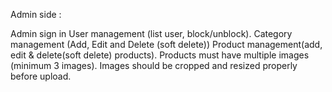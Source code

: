 Admin side :

Admin sign in
User management (list user, block/unblock).
Category management (Add, Edit and Delete (soft delete))
Product management(add, edit & delete(soft delete) products).
Products must have multiple images (minimum 3 images).
Images should be cropped and resized properly before upload.
